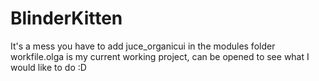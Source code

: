 # BlinderKitten

It's a mess
you have to add juce_organicui in the modules folder
workfile.olga is my current working project, can be opened to see what I would like to do :D
